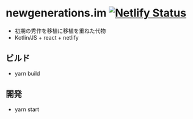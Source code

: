# newgenerations.im [![Netlify Status](https://api.netlify.com/api/v1/badges/448f5af7-344d-4617-918d-ba23a1f11d82/deploy-status)](https://app.netlify.com/sites/distracted-volhard-96f046/deploys)
  - 初期の秀作を移植に移植を重ねた代物
  - Kotlin/JS + react + netlify

## ビルド
  - yarn build

## 開発
  - yarn start